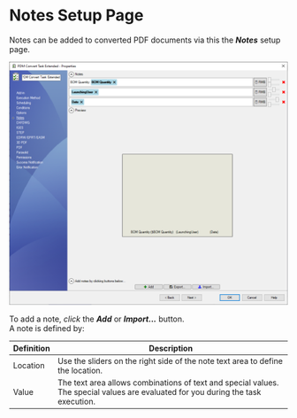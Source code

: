 # Notes Setup Page

Notes can be added to converted PDF documents via this the ***Notes*** setup page.

![Notes Setup Page](../images/pdmconverttaskextendednotessetuppage.png)

To add a note, *click* the ***Add*** or ***Import...*** button.  
A note is defined by:

|Definition|Description|
|---|---|
|Location|Use the sliders on the right side of the note text area to define the location.|
|Value|The text area allows combinations of text and special values. The special values are evaluated for you during the task execution.|

